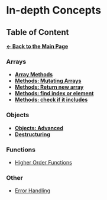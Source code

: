 # In-depth Concepts

## Table of Content

[**&larr; Back to the Main Page**](./../README.md)

<div></div>

### Arrays

- [**Array Methods**](./array-methods.md)
- [**Methods: Mutating Arrays**](./methods-mutate-array.md)
- [**Methods: Return new array**](./methods-return-array.md)
- [**Methods: find index or element**](./methods-find-array.md)
- [**Methods: check if it includes**](./methods-check-if-includes.md)

<div></div>

### Objects

- [**Objects: Advanced**](./advanced-objects.md)
- [**Destructuring**](./destructuring.md)

### Functions

- [Higher Order Functions](./higher-order-functions.md)

<div></div>

### Other

- [Error Handling](./error-handling.md)

<div></div>

<br>
